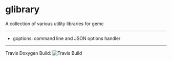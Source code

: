 # glibrary

A collection of various utility libraries for gemc

---

* goptions: command line and JSON options handler


---

Travis Doxygen Build: ![Travis Build](https://api.travis-ci.com/gemc/glibrary.svg?branch=master)

